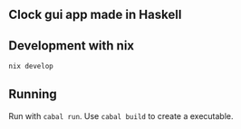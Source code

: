 ## Clock gui app made in Haskell

## Development with nix

``` bash
nix develop
```

## Running

Run with `cabal run`. Use `cabal build` to create a executable.

